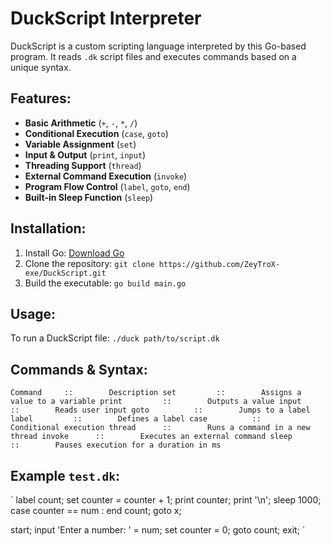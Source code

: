# DuckScript Interpreter

DuckScript is a custom scripting language interpreted by this Go-based program. It reads `.dk` script files and executes commands based on a unique syntax.

## Features:

- **Basic Arithmetic** (`+`, `-`, `*`, `/`)
- **Conditional Execution** (`case`, `goto`)
- **Variable Assignment** (`set`)
- **Input & Output** (`print`, `input`)
- **Threading Support** (`thread`)
- **External Command Execution** (`invoke`)
- **Program Flow Control** (`label`, `goto`, `end`)
- **Built-in Sleep Function** (`sleep`)

## Installation:

1. Install Go: [Download Go](https://go.dev/dl/)
2. Clone the repository: `git clone https://github.com/ZeyTroX-exe/DuckScript.git`
3. Build the executable: `go build main.go`

## Usage:
To run a DuckScript file: `./duck path/to/script.dk`

## Commands & Syntax:
`
Command     ::        Description
set	        ::        Assigns a value to a variable
print	      ::        Outputs a value
input	      ::        Reads user input
goto	      ::        Jumps to a label
label	      ::        Defines a label
case	      ::        Conditional execution
thread	    ::        Runs a command in a new thread
invoke	    ::        Executes an external command
sleep	      ::        Pauses execution for a duration in ms
`

## Example `test.dk`:
`
label count;
    set counter = counter + 1;
    print counter;
    print '\n';
    sleep 1000;
    case counter == num : end count;
    goto x;


start;
    input 'Enter a number: ' = num;
    set counter = 0;
    goto count;
    exit;
`

